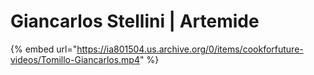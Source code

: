 # Giancarlos Stellini \| Artemide

{% embed url="https://ia801504.us.archive.org/0/items/cookforfuture-videos/Tomillo-Giancarlos.mp4" %}



